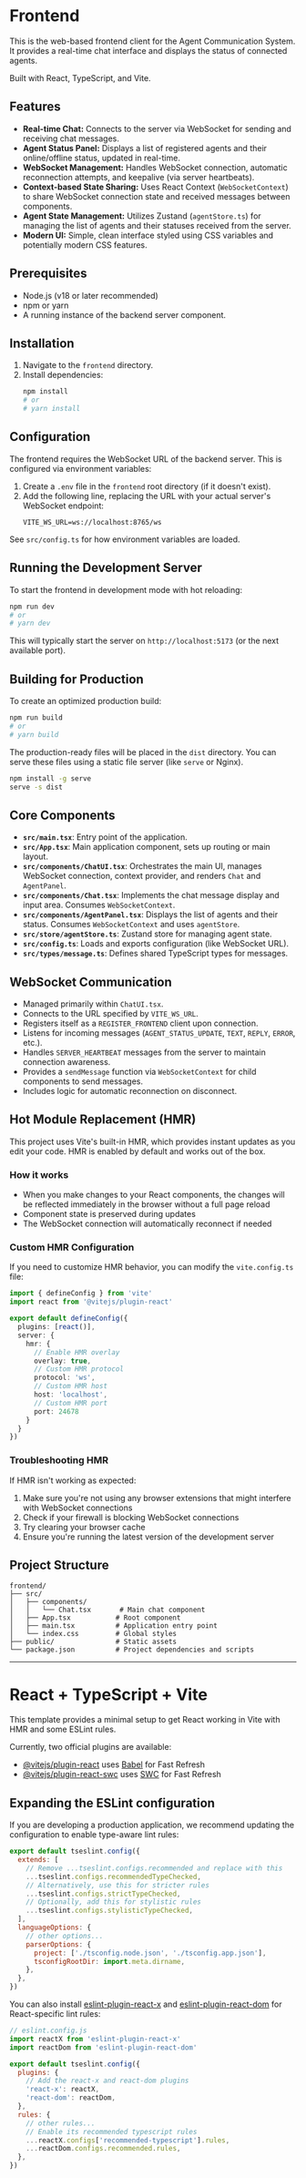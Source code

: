 # Frontend

This is the web-based frontend client for the Agent Communication System. It provides a real-time chat interface and displays the status of connected agents.

Built with React, TypeScript, and Vite.

## Features

-   **Real-time Chat:** Connects to the server via WebSocket for sending and receiving chat messages.
-   **Agent Status Panel:** Displays a list of registered agents and their online/offline status, updated in real-time.
-   **WebSocket Management:** Handles WebSocket connection, automatic reconnection attempts, and keepalive (via server heartbeats).
-   **Context-based State Sharing:** Uses React Context (`WebSocketContext`) to share WebSocket connection state and received messages between components.
-   **Agent State Management:** Utilizes Zustand (`agentStore.ts`) for managing the list of agents and their statuses received from the server.
-   **Modern UI:** Simple, clean interface styled using CSS variables and potentially modern CSS features.

## Prerequisites

-   Node.js (v18 or later recommended)
-   npm or yarn
-   A running instance of the backend server component.

## Installation

1.  Navigate to the `frontend` directory.
2.  Install dependencies:
    ```bash
    npm install
    # or
    # yarn install
    ```

## Configuration

The frontend requires the WebSocket URL of the backend server. This is configured via environment variables:

1.  Create a `.env` file in the `frontend` root directory (if it doesn't exist).
2.  Add the following line, replacing the URL with your actual server's WebSocket endpoint:
    ```env
    VITE_WS_URL=ws://localhost:8765/ws
    ```

See `src/config.ts` for how environment variables are loaded.

## Running the Development Server

To start the frontend in development mode with hot reloading:

```bash
npm run dev
# or
# yarn dev
```

This will typically start the server on `http://localhost:5173` (or the next available port).

## Building for Production

To create an optimized production build:

```bash
npm run build
# or
# yarn build
```

The production-ready files will be placed in the `dist` directory. You can serve these files using a static file server (like `serve` or Nginx).

```bash
npm install -g serve
serve -s dist
```

## Core Components

-   **`src/main.tsx`**: Entry point of the application.
-   **`src/App.tsx`**: Main application component, sets up routing or main layout.
-   **`src/components/ChatUI.tsx`**: Orchestrates the main UI, manages WebSocket connection, context provider, and renders `Chat` and `AgentPanel`.
-   **`src/components/Chat.tsx`**: Implements the chat message display and input area. Consumes `WebSocketContext`.
-   **`src/components/AgentPanel.tsx`**: Displays the list of agents and their status. Consumes `WebSocketContext` and uses `agentStore`.
-   **`src/store/agentStore.ts`**: Zustand store for managing agent state.
-   **`src/config.ts`**: Loads and exports configuration (like WebSocket URL).
-   **`src/types/message.ts`**: Defines shared TypeScript types for messages.

## WebSocket Communication

-   Managed primarily within `ChatUI.tsx`.
-   Connects to the URL specified by `VITE_WS_URL`.
-   Registers itself as a `REGISTER_FRONTEND` client upon connection.
-   Listens for incoming messages (`AGENT_STATUS_UPDATE`, `TEXT`, `REPLY`, `ERROR`, etc.).
-   Handles `SERVER_HEARTBEAT` messages from the server to maintain connection awareness.
-   Provides a `sendMessage` function via `WebSocketContext` for child components to send messages.
-   Includes logic for automatic reconnection on disconnect.

## Hot Module Replacement (HMR)

This project uses Vite's built-in HMR, which provides instant updates as you edit your code. HMR is enabled by default and works out of the box.

### How it works

- When you make changes to your React components, the changes will be reflected immediately in the browser without a full page reload
- Component state is preserved during updates
- The WebSocket connection will automatically reconnect if needed

### Custom HMR Configuration

If you need to customize HMR behavior, you can modify the `vite.config.ts` file:

```typescript
import { defineConfig } from 'vite'
import react from '@vitejs/plugin-react'

export default defineConfig({
  plugins: [react()],
  server: {
    hmr: {
      // Enable HMR overlay
      overlay: true,
      // Custom HMR protocol
      protocol: 'ws',
      // Custom HMR host
      host: 'localhost',
      // Custom HMR port
      port: 24678
    }
  }
})
```

### Troubleshooting HMR

If HMR isn't working as expected:

1. Make sure you're not using any browser extensions that might interfere with WebSocket connections
2. Check if your firewall is blocking WebSocket connections
3. Try clearing your browser cache
4. Ensure you're running the latest version of the development server

## Project Structure

```
frontend/
├── src/
│   ├── components/
│   │   └── Chat.tsx       # Main chat component
│   ├── App.tsx           # Root component
│   ├── main.tsx          # Application entry point
│   └── index.css         # Global styles
├── public/               # Static assets
└── package.json          # Project dependencies and scripts
```

---

# React + TypeScript + Vite

This template provides a minimal setup to get React working in Vite with HMR and some ESLint rules.

Currently, two official plugins are available:

- [@vitejs/plugin-react](https://github.com/vitejs/vite-plugin-react/blob/main/packages/plugin-react/README.md) uses [Babel](https://babeljs.io/) for Fast Refresh
- [@vitejs/plugin-react-swc](https://github.com/vitejs/vite-plugin-react-swc) uses [SWC](https://swc.rs/) for Fast Refresh

## Expanding the ESLint configuration

If you are developing a production application, we recommend updating the configuration to enable type-aware lint rules:

```js
export default tseslint.config({
  extends: [
    // Remove ...tseslint.configs.recommended and replace with this
    ...tseslint.configs.recommendedTypeChecked,
    // Alternatively, use this for stricter rules
    ...tseslint.configs.strictTypeChecked,
    // Optionally, add this for stylistic rules
    ...tseslint.configs.stylisticTypeChecked,
  ],
  languageOptions: {
    // other options...
    parserOptions: {
      project: ['./tsconfig.node.json', './tsconfig.app.json'],
      tsconfigRootDir: import.meta.dirname,
    },
  },
})
```

You can also install [eslint-plugin-react-x](https://github.com/Rel1cx/eslint-react/tree/main/packages/plugins/eslint-plugin-react-x) and [eslint-plugin-react-dom](https://github.com/Rel1cx/eslint-react/tree/main/packages/plugins/eslint-plugin-react-dom) for React-specific lint rules:

```js
// eslint.config.js
import reactX from 'eslint-plugin-react-x'
import reactDom from 'eslint-plugin-react-dom'

export default tseslint.config({
  plugins: {
    // Add the react-x and react-dom plugins
    'react-x': reactX,
    'react-dom': reactDom,
  },
  rules: {
    // other rules...
    // Enable its recommended typescript rules
    ...reactX.configs['recommended-typescript'].rules,
    ...reactDom.configs.recommended.rules,
  },
})
```
